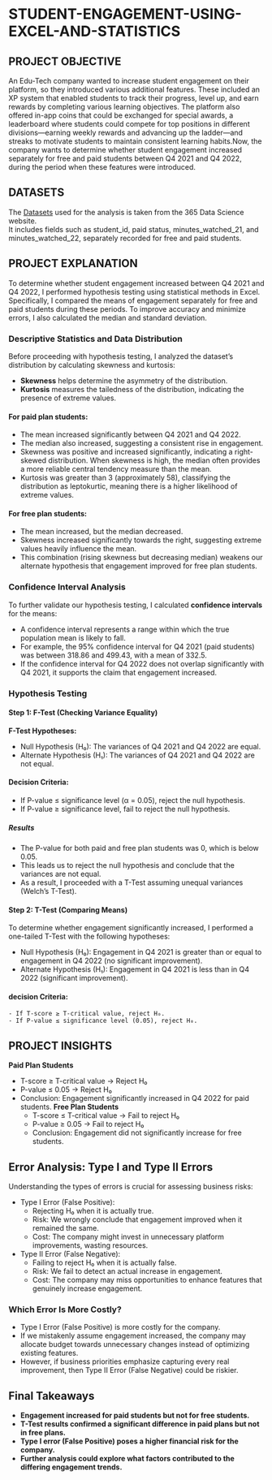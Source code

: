 # STUDENT-ENGAGEMENT-USING-EXCEL-AND-STATISTICS
## PROJECT OBJECTIVE
 An Edu-Tech company wanted to increase student engagement on their platform, so they introduced various additional features. These included an XP system that enabled students to track their progress, level up, and earn rewards by completing various learning objectives. The platform also offered in-app coins that could be exchanged for special awards, a leaderboard where students could compete for top positions in different divisions—earning weekly rewards and advancing up the ladder—and streaks to motivate students to maintain consistent learning habits.Now, the company wants to determine whether student engagement increased separately for free and paid students between Q4 2021 and Q4 2022, during the period when these features were introduced.
## DATASETS
The <a href="https://github.com/Jeevan-0198/STUDENT-ENGAGEMENT-USING-EXCEL-AND-STATISTICS/raw/refs/heads/main/Datasets%20for%20Student%20Engagement.xlsx">Datasets</a> used for the analysis is taken from the 365 Data Science website.  
It includes fields such as student_id, paid status, minutes_watched_21, and minutes_watched_22, separately recorded for free and paid students.
## PROJECT EXPLANATION
To determine whether student engagement increased between Q4 2021 and Q4 2022, I performed hypothesis testing using statistical methods in Excel. Specifically, I compared the means of engagement separately for free and paid students during these periods. To improve accuracy and minimize errors, I also calculated the median and standard deviation.  
### Descriptive Statistics and Data Distribution
Before proceeding with hypothesis testing, I analyzed the dataset’s distribution by calculating skewness and kurtosis:
- **Skewness** helps determine the asymmetry of the distribution.
- **Kurtosis** measures the tailedness of the distribution, indicating the presence of extreme values.  
#### For **paid plan** students:
- The mean increased significantly between Q4 2021 and Q4 2022.
- The median also increased, suggesting a consistent rise in engagement.
- Skewness was positive and increased significantly, indicating a right-skewed distribution. When skewness is high, the median often provides a more reliable central 
tendency measure than the mean.
- Kurtosis was greater than 3 (approximately 58), classifying the distribution as leptokurtic, meaning there is a higher likelihood of extreme values.
#### For **free plan** students:
- The mean increased, but the median decreased.
- Skewness increased significantly towards the right, suggesting extreme values heavily influence the mean.
- This combination (rising skewness but decreasing median) weakens our alternate hypothesis that engagement improved for free plan students.
### Confidence Interval Analysis
To further validate our hypothesis testing, I calculated **confidence intervals** for the means:
- A confidence interval represents a range within which the true population mean is likely to fall.
- For example, the 95% confidence interval for Q4 2021 (paid students) was between 318.86 and 499.43, with a mean of 332.5.
- If the confidence interval for Q4 2022 does not overlap significantly with Q4 2021, it supports the claim that engagement increased.
### Hypothesis Testing
#### Step 1: F-Test (Checking Variance Equality)
**F-Test Hypotheses:**
- Null Hypothesis (H₀): The variances of Q4 2021 and Q4 2022 are equal.
- Alternate Hypothesis (H₁): The variances of Q4 2021 and Q4 2022 are not equal.
#### Decision Criteria:
  - If P-value ≤ significance level (α = 0.05), reject the null hypothesis.
  - If P-value ≥ significance level, fail to reject the null hypothesis.  
##### Results
- The P-value for both paid and free plan students was 0, which is below 0.05.
- This leads us to reject the null hypothesis and conclude that the variances are not equal.
- As a result, I proceeded with a T-Test assuming unequal variances (Welch’s T-Test).  
#### Step 2: T-Test (Comparing Means)
  To determine whether engagement significantly increased, I performed a one-tailed T-Test with the following hypotheses:
   - Null Hypothesis (H₀): Engagement in Q4 2021 is greater than or equal to engagement in Q4 2022 (no significant improvement).
   -  Alternate Hypothesis (H₁): Engagement in Q4 2021 is less than in Q4 2022 (significant improvement).
#### decision Criteria:
    - If T-score ≥ T-critical value, reject H₀.
    - If P-value ≤ significance level (0.05), reject H₀.
 ## PROJECT INSIGHTS
   **Paid Plan Students**
   - T-score ≥ T-critical value → Reject H₀
   - P-value ≤ 0.05 → Reject H₀
   - Conclusion: Engagement significantly increased in Q4 2022 for paid students.
    **Free Plan Students**
     - T-score ≤ T-critical value → Fail to reject H₀
     - P-value ≥ 0.05 → Fail to reject H₀
     - Conclusion: Engagement did not significantly increase for free students.
   ## Error Analysis: Type I and Type II Errors
   Understanding the types of errors is crucial for assessing business risks:
   - Type I Error (False Positive):
       - Rejecting H₀ when it is actually true.
       - Risk: We wrongly conclude that engagement improved when it remained the same.
       - Cost: The company might invest in unnecessary platform improvements, wasting resources.
   - Type II Error (False Negative):
       - Failing to reject H₀ when it is actually false.
       - Risk: We fail to detect an actual increase in engagement.
       - Cost: The company may miss opportunities to enhance features that genuinely increase engagement.
   ###  Which Error Is More Costly?
   - Type I Error (False Positive) is more costly for the company.
   - If we mistakenly assume engagement increased, the company may allocate budget towards unnecessary changes instead of optimizing existing features.
   - However, if business priorities emphasize capturing every real improvement, then Type II Error (False Negative) could be riskier.
 ## Final Takeaways
- **Engagement increased for paid students but not for free students.**
- **T-Test results confirmed a significant difference in paid plans but not in free plans.**
- **Type I error (False Positive) poses a higher financial risk for the company.**
- **Further analysis could explore what factors contributed to the differing engagement trends.**
     

